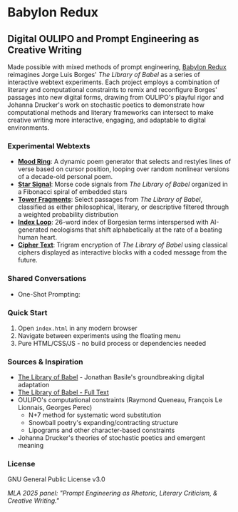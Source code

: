 # Babylon Redux
## Digital OULIPO and Prompt Engineering as Creative Writing

Made possible with mixed methods of prompt engineering, [Babylon Redux](https://zmuhls.github.io/babylon-redux/) reimagines Jorge Luis Borges' *The Library of Babel* as a series of interactive webtext experiments. Each project employs a combination of literary and computational constraints to remix and reconfigure Borges' passages into new digital forms, drawing from OULIPO's playful rigor and Johanna Drucker's work on stochastic poetics to demonstrate how computational methods and literary frameworks can intersect to make creative writing more interactive, engaging, and adaptable to digital environments.

### Experimental Webtexts
- [**Mood Ring**](https://zmuhls.github.io/babylon-redux/ring.html): A dynamic poem generator that selects and restyles lines of verse based on cursor position, looping over random nonlinear versions of a decade-old personal poem.
- [**Star Signal**](https://zmuhls.github.io/babylon-redux/signal.html): Morse code signals from *The Library of Babel* organized in a Fibonacci spiral of embedded stars 
- [**Tower Fragments**](https://zmuhls.github.io/babylon-redux/fragments.html): Select passages from *The Library of Babel*, classified as either philosophical, literary, or descriptive filtered through a weighted probability distribution
- [**Index Loop**](https://zmuhls.github.io/babylon-redux/loop.html): 26-word index of Borgesian terms interspersed with AI-generated neologisms that shift alphabetically at the rate of a beating human heart.
- [**Cipher Text**](https://zmuhls.github.io/babylon-redux/cipher.html): Trigram encryption of <em>The Library of Babel</em> using classical ciphers displayed as interactive blocks with a coded message from the future.

### Shared Conversations
- One-Shot Prompting: 

### Quick Start
1. Open `index.html` in any modern browser
2. Navigate between experiments using the floating menu
3. Pure HTML/CSS/JS - no build process or dependencies needed

### Sources & Inspiration  
- [The Library of Babel](https://libraryofbabel.info/) - Jonathan Basile's groundbreaking digital adaptation
- [The Library of Babel - Full Text](https://sites.evergreen.edu/politicalshakespeares/wp-content/uploads/sites/226/2015/12/Borges-The-Library-of-Babel.pdf)
- OULIPO's computational constraints (Raymond Queneau, François Le Lionnais, Georges Perec)
    - N+7 method for systematic word substitution
    - Snowball poetry's expanding/contracting structure
    - Lipograms and other character-based constraints
- Johanna Drucker's theories of stochastic poetics and emergent meaning

### License
GNU General Public License v3.0

*MLA 2025 panel: "Prompt Engineering as Rhetoric, Literary Criticism, & Creative Writing."*

